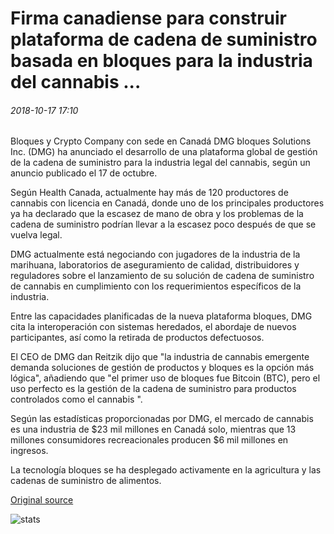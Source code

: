 # Firma canadiense para construir plataforma de cadena de suministro basada en bloques para la industria del cannabis ...

###### 2018-10-17 17:10

Bloques y Crypto Company con sede en Canadá DMG bloques Solutions Inc. (DMG) ha anunciado el desarrollo de una plataforma global de gestión de la cadena de suministro para la industria legal del cannabis, según un anuncio publicado el 17 de octubre.

Según Health Canada, actualmente hay más de 120 productores de cannabis con licencia en Canadá, donde uno de los principales productores ya ha declarado que la escasez de mano de obra y los problemas de la cadena de suministro podrían llevar a la escasez poco después de que se vuelva legal.

DMG actualmente está negociando con jugadores de la industria de la marihuana, laboratorios de aseguramiento de calidad, distribuidores y reguladores sobre el lanzamiento de su solución de cadena de suministro de cannabis en cumplimiento con los requerimientos específicos de la industria.

Entre las capacidades planificadas de la nueva plataforma bloques, DMG cita la interoperación con sistemas heredados, el abordaje de nuevos participantes, así como la retirada de productos defectuosos.

El CEO de DMG dan Reitzik dijo que "la industria de cannabis emergente demanda soluciones de gestión de productos y bloques es la opción más lógica", añadiendo que "el primer uso de bloques fue Bitcoin (BTC), pero el uso perfecto es la gestión de la cadena de suministro para productos controlados como el cannabis ".

Según las estadísticas proporcionadas por DMG, el mercado de cannabis es una industria de $23 mil millones en Canadá solo, mientras que 13 millones consumidores recreacionales producen $6 mil millones en ingresos.

La tecnología bloques se ha desplegado activamente en la agricultura y las cadenas de suministro de alimentos.

[Original source](https://cointelegraph.com/news/canadian-firm-to-build-blockchain-based-supply-chain-platform-for-cannabis-industry)

![stats](https://c.statcounter.com/11760860/0/a89fa40b/1/ "stats")